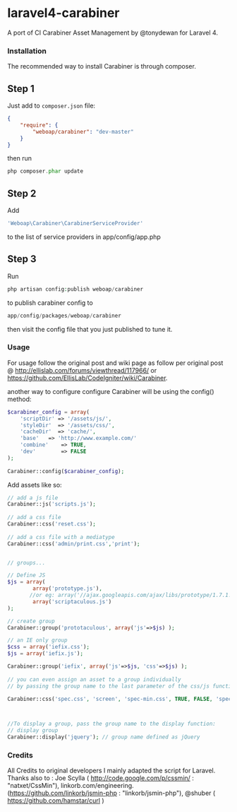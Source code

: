 laravel4-carabiner
==============

A port of CI Carabiner Asset Management by @tonydewan for Laravel 4.


### Installation


The recommended way to install Carabiner is through composer.

## Step 1

Just add to  `composer.json` file:

``` json
{
    "require": {
        "weboap/carabiner": "dev-master"
    }
}
```

then run 
``` php
php composer.phar update
```

## Step 2

Add
``` php
'Weboap\Carabiner\CarabinerServiceProvider'
``` 

to the list of service providers in app/config/app.php

## Step 3 

Run

``` php
php artisan config:publish weboap/carabiner
``` 

to publish carabiner config to

``` php
app/config/packages/weboap/carabiner
``` 

then visit the config file that you just published to tune it.



###  Usage

For usage follow the original post and wiki page as follow
per original post @ http://ellislab.com/forums/viewthread/117966/
or https://github.com/EllisLab/CodeIgniter/wiki/Carabiner.

another way to configure configure Carabiner will be using the config() method:

``` php
$carabiner_config = array(
    'scriptDir' => '/assets/js/', 
    'styleDir'  => '/assets/css/',
    'cacheDir'  => 'cache/',
    'base'   => 'http://www.example.com/'
    'combine'    => TRUE,
    'dev'        => FALSE
);
        
Carabiner::config($carabiner_config);

```

Add assets like so:

``` php
// add a js file
Carabiner::js('scripts.js');
    
// add a css file
Carabiner::css('reset.css');
    
// add a css file with a mediatype
Carabiner::css('admin/print.css','print');


// groups...

// Define JS
$js = array(
        array('prototype.js'),
       //or eg: array('//ajax.googleapis.com/ajax/libs/prototype/1.7.1.0/prototype.js'),
        array('scriptaculous.js')
);

// create group
Carabiner::group('prototaculous', array('js'=>$js) );

// an IE only group
$css = array('iefix.css');
$js = array('iefix.js');

Carabiner::group('iefix', array('js'=>$js, 'css'=>$js) );
        
// you can even assign an asset to a group individually 
// by passing the group name to the last parameter of the css/js functions

Carabiner::css('spec.css', 'screen', 'spec-min.css', TRUE, FALSE, 'spec');



//To display a group, pass the group name to the display function:
// display group
Carabiner::display('jquery'); // group name defined as jQuery  

``` 

### Credits

All Credits to original developers I mainly adapted the script for Laravel.
Thanks also to :
Joe Scylla ( http://code.google.com/p/cssmin/   : "natxet/CssMin"), 
linkorb.com/engineering. (https://github.com/linkorb/jsmin-php    : "linkorb/jsmin-php"),
@shuber ( https://github.com/hamstar/curl )
 



